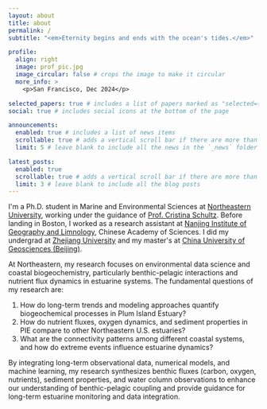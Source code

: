 ```yaml
---
layout: about
title: about
permalink: /
subtitle: "<em>Eternity begins and ends with the ocean's tides.</em>"

profile:
  align: right
  image: prof_pic.jpg
  image_circular: false # crops the image to make it circular
  more_info: >
    <p>San Francisco, Dec 2024</p>

selected_papers: true # includes a list of papers marked as "selected={true}"
social: true # includes social icons at the bottom of the page

announcements:
  enabled: true # includes a list of news items
  scrollable: true # adds a vertical scroll bar if there are more than 3 news items
  limit: 5 # leave blank to include all the news in the `_news` folder

latest_posts:
  enabled: true
  scrollable: true # adds a vertical scroll bar if there are more than 3 new posts items
  limit: 3 # leave blank to include all the blog posts
---
```


I'm a Ph.D. student in Marine and Environmental Sciences at [Northeastern University](https://www.northeastern.edu), working under the guidance of [Prof. Cristina Schultz](https://cos.northeastern.edu/people/cristina-schultz/). Before landing in Boston, I worked as a research assistant at [Nanjing Institute of Geography and Limnology](http://english.niglas.cas.cn), Chinese Academy of Sciences. I did my undergrad at [Zhejiang University](https://www.zju.edu.cn/english/) and my master's at [China University of Geosciences (Beijing)](https://en.cugb.edu.cn/).

At Northeastern, my research focuses on environmental data science and coastal biogeochemistry, particularly benthic-pelagic interactions and nutrient flux dynamics in estuarine systems. The fundamental questions of my research are:

1. How do long-term trends and modeling approaches quantify biogeochemical processes in Plum Island Estuary?
2. How do nutrient fluxes, oxygen dynamics, and sediment properties in PIE compare to other Northeastern U.S. estuaries?
3. What are the connectivity patterns among different coastal systems, and how do extreme events influence estuarine dynamics?

By integrating long-term observational data, numerical models, and machine learning, my research synthesizes benthic fluxes (carbon, oxygen, nutrients), sediment properties, and water column observations to enhance our understanding of benthic-pelagic coupling and provide guidance for long-term estuarine monitoring and data integration.


